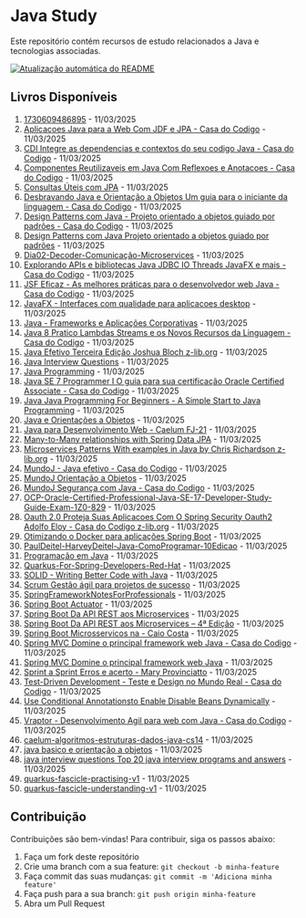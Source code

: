 # Java Study

Este repositório contém recursos de estudo relacionados a Java e tecnologias associadas.

[![Atualização automática do README](https://github.com/maxsonferovante/java-study/actions/workflows/main.yml/badge.svg?event=workflow_dispatch)](https://github.com/maxsonferovante/java-study/actions/workflows/main.yml)

## Livros Disponíveis

1. [1730609486895](books/1730609486895.pdf) - 11/03/2025
2. [Aplicacoes Java para a Web Com JDF e JPA - Casa do Codigo](books/Aplicacoes_Java_para_a_Web_Com_JDF_e_JPA_-_Casa_do_Codigo.pdf) - 11/03/2025
3. [CDI Integre as dependencias e contextos do seu codigo Java - Casa do Codigo](books/CDI_Integre_as_dependencias_e_contextos_do_seu_codigo_Java_-_Casa_do_Codigo.pdf) - 11/03/2025
4. [Componentes Reutilizaveis em Java Com Reflexoes e Anotacoes - Casa do Codigo](books/Componentes_Reutilizaveis_em_Java_Com_Reflexoes_e_Anotacoes_-_Casa_do_Codigo.pdf) - 11/03/2025
5. [Consultas Úteis com JPA](books/Consultas_Úteis_com_JPA.pdf) - 11/03/2025
6. [Desbravando Java e Orientação a Objetos Um guia para o iniciante da linguagem - Casa do Codigo](books/Desbravando_Java_e_Orientação_a_Objetos_Um_guia_para_o_iniciante_da_linguagem_-_Casa_do_Codigo.pdf) - 11/03/2025
7. [Design Patterns com Java - Projeto orientado a objetos guiado por padrões - Casa do Codigo](books/Design_Patterns_com_Java_-_Projeto_orientado_a_objetos_guiado_por_padrões_-_Casa_do_Codigo.pdf) - 11/03/2025
8. [Design Patterns com Java  Projeto orientado a objetos guiado por padrões](books/Design_Patterns_com_Java__Projeto_orientado_a_objetos_guiado_por_padrões.pdf) - 11/03/2025
9. [Dia02-Decoder-Comunicação-Microservices](books/Dia02-Decoder-Comunicação-Microservices.pdf) - 11/03/2025
10. [Explorando APIs e bibliotecas Java JDBC IO Threads JavaFX e mais - Casa do Codigo](books/Explorando_APIs_e_bibliotecas_Java_JDBC_IO_Threads_JavaFX_e_mais_-_Casa_do_Codigo.pdf) - 11/03/2025
11. [JSF Eficaz - As melhores práticas para o desenvolvedor web Java - Casa do Codigo](books/JSF_Eficaz_-_As_melhores_práticas_para_o_desenvolvedor_web_Java_-_Casa_do_Codigo.pdf) - 11/03/2025
12. [JavaFX - Interfaces com qualidade para aplicacoes desktop](books/JavaFX_-_Interfaces_com_qualidade_para_aplicacoes_desktop.pdf) - 11/03/2025
13. [Java - Frameworks e Aplicações Corporativas](books/Java_-_Frameworks_e_Aplicações_Corporativas.pdf) - 11/03/2025
14. [Java 8 Pratico Lambdas Streams e os Novos Recursos da Linguagem - Casa do Codigo](books/Java_8_Pratico_Lambdas_Streams_e_os_Novos_Recursos_da_Linguagem_-_Casa_do_Codigo.pdf) - 11/03/2025
15. [Java Efetivo Terceira Edição Joshua Bloch z-lib.org](books/Java_Efetivo_Terceira_Edição_Joshua_Bloch_z-lib.org.pdf) - 11/03/2025
16. [Java Interview Questions](books/Java_Interview_Questions.pdf) - 11/03/2025
17. [Java Programming](books/Java_Programming.pdf) - 11/03/2025
18. [Java SE 7 Programmer I O guia para sua certificação Oracle Certified Associate - Casa do Codigo](books/Java_SE_7_Programmer_I_O_guia_para_sua_certificação_Oracle_Certified_Associate_-_Casa_do_Codigo.pdf) - 11/03/2025
19. [Java  Java Programming For Beginners - A Simple Start to Java Programming](books/Java__Java_Programming_For_Beginners_-_A_Simple_Start_to_Java_Programming.pdf) - 11/03/2025
20. [Java e Orientações a Objetos](books/Java_e_Orientações_a_Objetos.pdf) - 11/03/2025
21. [Java para Desenvolvimento Web - Caelum FJ-21](books/Java_para_Desenvolvimento_Web_-_Caelum_FJ-21.pdf) - 11/03/2025
22. [Many-to-Many relationships with Spring Data JPA](books/Many-to-Many_relationships_with_Spring_Data_JPA.pdf) - 11/03/2025
23. [Microservices Patterns With examples in Java by Chris Richardson z-lib.org](books/Microservices_Patterns_With_examples_in_Java_by_Chris_Richardson_z-lib.org.pdf) - 11/03/2025
24. [MundoJ - Java efetivo - Casa do Codigo](books/MundoJ_-_Java_efetivo_-_Casa_do_Codigo.pdf) - 11/03/2025
25. [MundoJ Orientação a Objetos](books/MundoJ_Orientação_a_Objetos.pdf) - 11/03/2025
26. [MundoJ Segurança com Java - Casa do Codigo](books/MundoJ_Segurança_com_Java_-_Casa_do_Codigo.pdf) - 11/03/2025
27. [OCP-Oracle-Certified-Professional-Java-SE-17-Developer-Study-Guide-Exam-1Z0-829](books/OCP-Oracle-Certified-Professional-Java-SE-17-Developer-Study-Guide-Exam-1Z0-829.pdf) - 11/03/2025
28. [Oauth 2.0 Proteja Suas Aplicacoes Com O Spring Security Oauth2 Adolfo Eloy - Casa do Codigo z-lib.org](books/Oauth_2.0_Proteja_Suas_Aplicacoes_Com_O_Spring_Security_Oauth2_Adolfo_Eloy_-_Casa_do_Codigo_z-lib.org.pdf) - 11/03/2025
29. [Otimizando o Docker para aplicações Spring Boot](books/Otimizando_o_Docker_para_aplicações_Spring_Boot.pdf) - 11/03/2025
30. [PaulDeitel-HarveyDeitel-Java-ComoProgramar-10Edicao](books/PaulDeitel-HarveyDeitel-Java-ComoProgramar-10Edicao.pdf) - 11/03/2025
31. [Programação em Java](books/Programação_em_Java.pdf) - 11/03/2025
32. [Quarkus-For-Spring-Developers-Red-Hat](books/Quarkus-For-Spring-Developers-Red-Hat.pdf) - 11/03/2025
33. [SOLID - Writing Better Code with Java](books/SOLID_-_Writing_Better_Code_with_Java.pdf) - 11/03/2025
34. [Scrum Gestão ágil para projetos de sucesso](books/Scrum_Gestão_ágil_para_projetos_de_sucesso.pdf) - 11/03/2025
35. [SpringFrameworkNotesForProfessionals](books/SpringFrameworkNotesForProfessionals.pdf) - 11/03/2025
36. [Spring Boot Actuator](books/Spring_Boot_Actuator.pdf) - 11/03/2025
37. [Spring Boot Da API REST aos Microservices](books/Spring_Boot_Da_API_REST_aos_Microservices.pdf) - 11/03/2025
38. [Spring Boot Da API REST aos Microservices – 4ª Edição](books/Spring_Boot_Da_API_REST_aos_Microservices_–_4ª_Edição.pdf) - 11/03/2025
39. [Spring Boot  Microsservicos na - Caio Costa](books/Spring_Boot__Microsservicos_na_-_Caio_Costa.pdf) - 11/03/2025
40. [Spring MVC Domine o principal framework web Java - Casa do Codigo](books/Spring_MVC_Domine_o_principal_framework_web_Java_-_Casa_do_Codigo.pdf) - 11/03/2025
41. [Spring MVC  Domine o principal framework web Java](books/Spring_MVC__Domine_o_principal_framework_web_Java.pdf) - 11/03/2025
42. [Sprint a Sprint Erros e acerto - Mary Provinciatto](books/Sprint_a_Sprint_Erros_e_acerto_-_Mary_Provinciatto.pdf) - 11/03/2025
43. [Test-Driven Development - Teste e Design no Mundo Real - Casa do Codigo](books/Test-Driven_Development_-_Teste_e_Design_no_Mundo_Real_-_Casa_do_Codigo.pdf) - 11/03/2025
44. [Use Conditional Annotationsto Enable Disable Beans Dynamically](books/Use_Conditional_Annotationsto_Enable_Disable_Beans_Dynamically.pdf) - 11/03/2025
45. [Vraptor - Desenvolvimento Agil para web com Java - Casa do Codigo](books/Vraptor_-_Desenvolvimento_Agil_para_web_com_Java_-_Casa_do_Codigo.pdf) - 11/03/2025
46. [caelum-algoritmos-estruturas-dados-java-cs14](books/caelum-algoritmos-estruturas-dados-java-cs14.pdf) - 11/03/2025
47. [java basico e orientação a objetos](books/java_basico_e_orientação_a_objetos.pdf) - 11/03/2025
48. [java interview questions  Top 20 java interview programs and answers](books/java_interview_questions__Top_20_java_interview_programs_and_answers.pdf) - 11/03/2025
49. [quarkus-fascicle-practising-v1](books/quarkus-fascicle-practising-v1.pdf) - 11/03/2025
50. [quarkus-fascicle-understanding-v1](books/quarkus-fascicle-understanding-v1.pdf) - 11/03/2025

## Contribuição

Contribuições são bem-vindas! Para contribuir, siga os passos abaixo:

1. Faça um fork deste repositório
2. Crie uma branch com a sua feature: `git checkout -b minha-feature`
3. Faça commit das suas mudanças: `git commit -m 'Adiciona minha feature'`
4. Faça push para a sua branch: `git push origin minha-feature`
5. Abra um Pull Request

